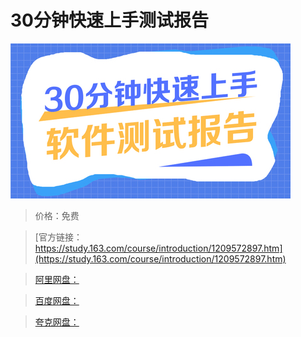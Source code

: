 # 30分钟快速上手测试报告

![img](../../../assets/study163/free/3e6be1f2a0ad40f094dc3eaa33c5089b.jpg)

> 价格：免费

> [官方链接：https://study.163.com/course/introduction/1209572897.htm](https://study.163.com/course/introduction/1209572897.htm)

> [阿里网盘：]()

> [百度网盘：]()

> [夸克网盘：]()
